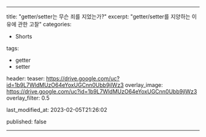 ---

title:  "getter/setter는 무슨 죄를 지었는가?"
excerpt: "getter/setter를 지양하는 이유에 관한 고찰"
categories:
- Shorts

tags:
- getter
- setter

header:
  teaser: https://drive.google.com/uc?id=1b9L7WldMUzO64eYoxUGCnn0Ubb9jlWz3
  overlay_image: https://drive.google.com/uc?id=1b9L7WldMUzO64eYoxUGCnn0Ubb9jlWz3
  overlay_filter: 0.5

last_modified_at: 2023-02-05T21:26:02

published: false

---